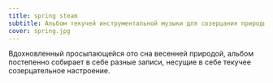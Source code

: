 ```yaml
---
title: spring steam
subtitle: Альбом текучей инструментальной музыки для созерцания природы
cover: spring.jpg
---
```


Вдохновленный просыпающейся ото сна весенней природой, альбом постепенно собирает в себе разные записи, несущие в себе текучее созерцательное настроение.
